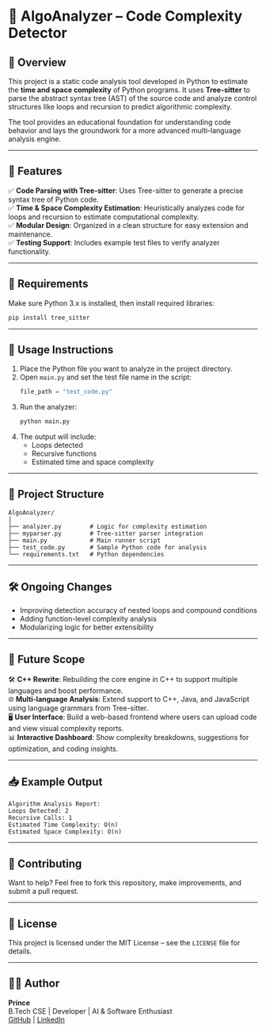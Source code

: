 # 🧠 AlgoAnalyzer – Code Complexity Detector

## 📖 Overview  
This project is a static code analysis tool developed in Python to estimate the **time and space complexity** of Python programs. It uses **Tree-sitter** to parse the abstract syntax tree (AST) of the source code and analyze control structures like loops and recursion to predict algorithmic complexity.

The tool provides an educational foundation for understanding code behavior and lays the groundwork for a more advanced multi-language analysis engine.

---

## 🚀 Features

✅ **Code Parsing with Tree-sitter**: Uses Tree-sitter to generate a precise syntax tree of Python code.  
✅ **Time & Space Complexity Estimation**: Heuristically analyzes code for loops and recursion to estimate computational complexity.  
✅ **Modular Design**: Organized in a clean structure for easy extension and maintenance.  
✅ **Testing Support**: Includes example test files to verify analyzer functionality.

---

## 🧰 Requirements

Make sure Python 3.x is installed, then install required libraries:

```bash
pip install tree_sitter
```

---

## 🧪 Usage Instructions

1. Place the Python file you want to analyze in the project directory.  
2. Open `main.py` and set the test file name in the script:
   ```python
   file_path = "test_code.py"
   ```
3. Run the analyzer:
   ```bash
   python main.py
   ```
4. The output will include:
   - Loops detected  
   - Recursive functions  
   - Estimated time and space complexity

---

## 📂 Project Structure

```
AlgoAnalyzer/
│
├── analyzer.py        # Logic for complexity estimation
├── myparser.py        # Tree-sitter parser integration
├── main.py            # Main runner script
├── test_code.py       # Sample Python code for analysis
└── requirements.txt   # Python dependencies
```

---

## 🛠️ Ongoing Changes

- Improving detection accuracy of nested loops and compound conditions  
- Adding function-level complexity analysis  
- Modularizing logic for better extensibility

---

## 🔮 Future Scope

🛠️ **C++ Rewrite**: Rebuilding the core engine in C++ to support multiple languages and boost performance.  
🌐 **Multi-language Analysis**: Extend support to C++, Java, and JavaScript using language grammars from Tree-sitter.  
🖥️ **User Interface**: Build a web-based frontend where users can upload code and view visual complexity reports.  
📊 **Interactive Dashboard**: Show complexity breakdowns, suggestions for optimization, and coding insights.

---

## 📥 Example Output

```
Algorithm Analysis Report:
Loops Detected: 2
Recursive Calls: 1
Estimated Time Complexity: O(n)
Estimated Space Complexity: O(n)
```

---

## 🤝 Contributing

Want to help? Feel free to fork this repository, make improvements, and submit a pull request.

---

## 📄 License

This project is licensed under the MIT License – see the `LICENSE` file for details.

---

## 👨‍💻 Author

**Prince**  
B.Tech CSE | Developer | AI & Software Enthusiast  
[GitHub](http://github.com/princee01) | [LinkedIn](https://www.linkedin.com/in/prince-kumar99107/?utm_source=share&utm_campaign=share_via&utm_content=profile&utm_medium=android_app)
